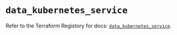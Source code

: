 # `data_kubernetes_service`

Refer to the Terraform Registory for docs: [`data_kubernetes_service`](https://registry.terraform.io/providers/hashicorp/kubernetes/2.22.0/docs/data-sources/service).
